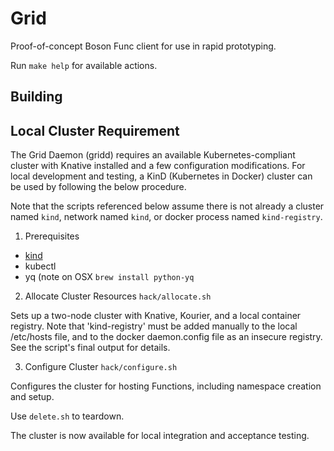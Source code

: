# Grid

Proof-of-concept Boson Func client for use in rapid prototyping.

Run `make help` for available actions.

## Building


## Local Cluster Requirement

The Grid Daemon (gridd) requires an available Kubernetes-compliant cluster with
Knative installed and a few configuration modifications.  For local development
and testing, a KinD (Kubernetes in Docker) cluster can be used by following the
below procedure.

Note that the scripts referenced below assume there is not already a cluster 
named `kind`, network named `kind`, or docker process named `kind-registry`.

1.  Prerequisites
- [kind](https://kind.sigs.k8s.io/docs/user/quick-start/#installation)
- kubectl
- yq (note on OSX `brew install python-yq`

2.  Allocate Cluster Resources
`hack/allocate.sh`

Sets up a two-node cluster with Knative, Kourier, and a local container registry.
Note that 'kind-registry' must be added manually to the local /etc/hosts file,
and to the docker daemon.config file as an insecure registry.  See the script's
final output for details.

3.  Configure Cluster
`hack/configure.sh`

Configures the cluster for hosting Functions, including namespace creation and setup.

Use `delete.sh` to teardown.

The cluster is now available for local integration and acceptance testing.





